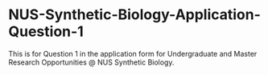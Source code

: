 # NUS-Synthetic-Biology-Application-Question-1
This is for Question 1 in the application form for Undergraduate and Master Research Opportunities @ NUS Synthetic Biology.
